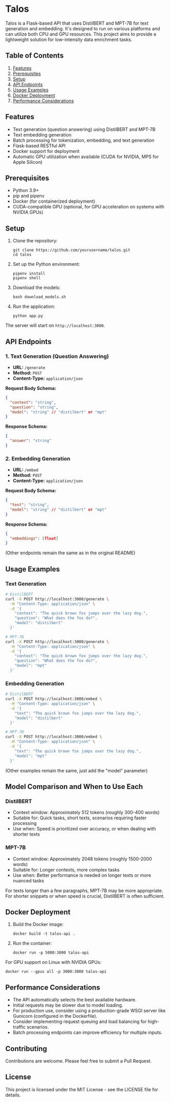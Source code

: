 # Talos

Talos is a Flask-based API that uses DistilBERT and MPT-7B for text generation and embedding. It's designed to run on various platforms and can utilize both CPU and GPU resources. This project aims to provide a lightweight solution for low-intensity data enrichment tasks.

## Table of Contents

1. [Features](#features)
2. [Prerequisites](#prerequisites)
3. [Setup](#setup)
4. [API Endpoints](#api-endpoints)
5. [Usage Examples](#usage-examples)
6. [Docker Deployment](#docker-deployment)
7. [Performance Considerations](#performance-considerations)

## Features

- Text generation (question answering) using DistilBERT and MPT-7B
- Text embedding generation
- Batch processing for tokenization, embedding, and text generation
- Flask-based RESTful API
- Docker support for deployment
- Automatic GPU utilization when available (CUDA for NVIDIA, MPS for Apple Silicon)

## Prerequisites

- Python 3.9+
- pip and pipenv
- Docker (for containerized deployment)
- CUDA-compatible GPU (optional, for GPU acceleration on systems with NVIDIA GPUs)

## Setup

1. Clone the repository:
   ```
   git clone https://github.com/yourusername/talos.git
   cd talos
   ```

2. Set up the Python environment:
   ```
   pipenv install
   pipenv shell
   ```

3. Download the models:
    ```
    bash download_models.sh
    ```

4. Run the application:
   ```
   python app.py
   ```

The server will start on `http://localhost:3000`.

## API Endpoints

### 1. Text Generation (Question Answering)

- **URL:** `/generate`
- **Method:** `POST`
- **Content-Type:** `application/json`

**Request Body Schema:**
```json
{
  "context": "string",
  "question": "string",
  "model": "string" // "distilbert" or "mpt"
}
```

**Response Schema:**
```json
{
  "answer": "string"
}
```

### 2. Embedding Generation

- **URL:** `/embed`
- **Method:** `POST`
- **Content-Type:** `application/json`

**Request Body Schema:**
```json
{
  "text": "string",
  "model": "string" // "distilbert" or "mpt"
}
```

**Response Schema:**
```json
{
  "embeddings": [float]
}
```

(Other endpoints remain the same as in the original README)

## Usage Examples

### Text Generation

```bash
# DistilBERT
curl -X POST http://localhost:3000/generate \
  -H "Content-Type: application/json" \
  -d '{
    "context": "The quick brown fox jumps over the lazy dog.",
    "question": "What does the fox do?",
    "model": "distilbert"
  }'

# MPT-7B
curl -X POST http://localhost:3000/generate \
  -H "Content-Type: application/json" \
  -d '{
    "context": "The quick brown fox jumps over the lazy dog.",
    "question": "What does the fox do?",
    "model": "mpt"
  }'
```

### Embedding Generation

```bash
# DistilBERT
curl -X POST http://localhost:3000/embed \
  -H "Content-Type: application/json" \
  -d '{
    "text": "The quick brown fox jumps over the lazy dog.",
    "model": "distilbert"
  }'

# MPT-7B
curl -X POST http://localhost:3000/embed \
  -H "Content-Type: application/json" \
  -d '{
    "text": "The quick brown fox jumps over the lazy dog.",
    "model": "mpt"
  }'
```

(Other examples remain the same, just add the "model" parameter)

## Model Comparison and When to Use Each

### DistilBERT
- Context window: Approximately 512 tokens (roughly 300-400 words)
- Suitable for: Quick tasks, short texts, scenarios requiring faster processing
- Use when: Speed is prioritized over accuracy, or when dealing with shorter texts

### MPT-7B
- Context window: Approximately 2048 tokens (roughly 1500-2000 words)
- Suitable for: Longer contexts, more complex tasks
- Use when: Better performance is needed on longer texts or more nuanced tasks

For texts longer than a few paragraphs, MPT-7B may be more appropriate. For shorter snippets or when speed is crucial, DistilBERT is often sufficient.

## Docker Deployment

1. Build the Docker image:
   ```
   docker build -t talos-api .
   ```

2. Run the container:
   ```
   docker run -p 5000:3000 talos-api
   ```

For GPU support on Linux with NVIDIA GPUs:
```
docker run --gpus all -p 3000:3000 talos-api
```

## Performance Considerations

- The API automatically selects the best available hardware.
- Initial requests may be slower due to model loading.
- For production use, consider using a production-grade WSGI server like Gunicorn (configured in the Dockerfile).
- Consider implementing request queuing and load balancing for high-traffic scenarios.
- Batch processing endpoints can improve efficiency for multiple inputs.

## Contributing

Contributions are welcome. Please feel free to submit a Pull Request.

## License

This project is licensed under the MIT License - see the LICENSE file for details.